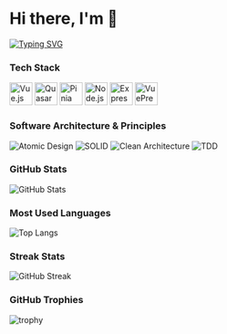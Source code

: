 # Hi there, I'm 👋  
[![Typing SVG](https://readme-typing-svg.herokuapp.com?font=Fira+Code&size=30&pause=1000&color=FF305F&center=true&vCenter=true&width=600&lines=Batyr+Ashim;Fullstack+Developer;Open+Source+Contributor;Always+Learning+New+Things)](https://git.io/typing-svg)



### Tech Stack
<p align="left">
  <!-- Vue.js -->
  <img src="https://cdn.jsdelivr.net/gh/devicons/devicon/icons/vuejs/vuejs-original.svg" width="40" height="40" alt="Vue.js" />
  <!-- Quasar (нет в devicons, берем лого Quasar) -->
  <img src="https://cdn.quasar.dev/logo/svg/quasar-logo.svg" width="40" height="40" alt="Quasar" />
  <!-- Pinia (иконку берем из репозитория Pinia) -->
  <img src="https://pinia.vuejs.org/logo.svg" width="40" height="40" alt="Pinia" />
  <!-- Node.js -->
  <img src="https://cdn.jsdelivr.net/gh/devicons/devicon/icons/nodejs/nodejs-original.svg" width="40" height="40" alt="Node.js" />
  <!-- Express -->
  <img src="https://cdn.jsdelivr.net/gh/devicons/devicon/icons/express/express-original.svg" width="40" height="40" alt="Express" />
  <!-- VuePress -->
  <img src="https://vuepress.vuejs.org/images/hero.png" width="40" height="40" alt="VuePress" />
</p>

### Software Architecture & Principles
<p align="left">
  <img src="https://img.shields.io/badge/Atomic%20Design-%F0%9F%92%AB-blueviolet?style=for-the-badge" alt="Atomic Design" />
  <img src="https://img.shields.io/badge/SOLID-%F0%9F%92%AA-orange?style=for-the-badge" alt="SOLID" />
  <img src="https://img.shields.io/badge/Clean%20Architecture-%E2%9C%A8-green?style=for-the-badge" alt="Clean Architecture" />
  <img src="https://img.shields.io/badge/TDD-%F0%9F%94%A5-red?style=for-the-badge" alt="TDD" />
</p>


### GitHub Stats
![GitHub Stats](https://github-readme-stats.vercel.app/api?username=Weegoos&show_icons=true&theme=radical&cache_seconds=1800&v=2)

### Most Used Languages
![Top Langs](https://github-readme-stats.vercel.app/api/top-langs/?username=Weegoos&layout=compact&theme=radical)

### Streak Stats
![GitHub Streak](https://streak-stats.demolab.com?user=Weegoos&theme=radical&hide_border=false&timestamp=1)

### GitHub Trophies
![trophy](https://github-profile-trophy.vercel.app/?username=Weegoos&theme=radical&no-frame=false&no-bg=true&margin-w=4)
